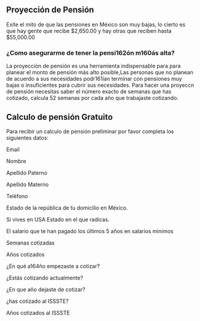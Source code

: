 ## Proyección de Pensión

Exite el mito de que las pensiones en México son muy bajas, lo cierto  es que hay gente que recibe $2,650.00 y hay otras que reciben hasta $55,000.00 

### ¿Como asegurarme de tener la pensi162ón m160ás alta?

La proyección de pensión es una herramienta indispensable para para planear el monto de pensión más alto posible,Las personas que no planean de acuerdo a sus necesidades podr161ían terminar con pensiones muy bajas o insuficientes para cubrir sus necesidades.
Para hacer una proyeccn de pensión necesitas saber el número exacto de semanas que has cotizado, calcula 52 semanas por cada año que trabajaste cotizando. 

## Calculo de pensión Gratuito

Para recibir un calculo de pensión preliminar por favor completa los siguientes datos:


Email

Nombre

Apellido Paterno

Apellido Materno

Teléfono

Estado de la república de tu domicilio en México.

Si vives en USA Estado en el que radicas.

El salario que te han pagado los últimos 5 años en salarios minimos

Semanas cotizadas

Años cotizados

¿En qué a164ño empezaste a cotizar?

¿Estás cotizando actualmente?

¿En que año dejaste de cotizar?

¿has cotizado al ISSSTE?

Años cotizados al ISSSTE
